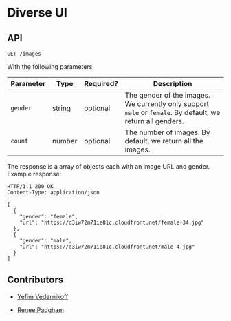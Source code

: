 # Diverse UI

## API

````
GET /images
````

With the following parameters:

| Parameter | Type   | Required? | Description |
|-----------|--------|-----------|-------------|
| `gender`  | string | optional  | The gender of the images. We currently only support `male` or `female`. By default, we return all genders. |
| `count`   | number | optional  | The number of images. By default, we return all the images. |

The response is a array of objects each with an image URL and gender. Example response:

````
HTTP/1.1 200 OK
Content-Type: application/json

[
  {
    "gender": "female",
    "url": "https://d3iw72m71ie81c.cloudfront.net/female-34.jpg"
  },
  {
    "gender": "male",
    "url": "https://d3iw72m71ie81c.cloudfront.net/male-4.jpg"
  }
]
````

## Contributors

* [Yefim Vedernikoff](https://twitter.com/yefim)

* [Renee Padgham](https://medium.com/@reneepadgham)

